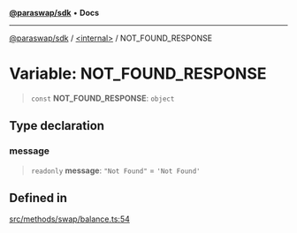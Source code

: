 [**@paraswap/sdk**](../../README.md) • **Docs**

***

[@paraswap/sdk](../../globals.md) / [\<internal\>](../README.md) / NOT\_FOUND\_RESPONSE

# Variable: NOT\_FOUND\_RESPONSE

> `const` **NOT\_FOUND\_RESPONSE**: `object`

## Type declaration

### message

> `readonly` **message**: `"Not Found"` = `'Not Found'`

## Defined in

[src/methods/swap/balance.ts:54](https://github.com/paraswap/paraswap-sdk/blob/master/src/methods/swap/balance.ts#L54)
